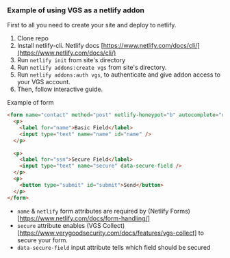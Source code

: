 ### Example of using VGS as a netlify addon

First to all you need to create your site and deploy to netlify.

1. Clone repo
2. Install netlify-cli. Netlify docs [https://www.netlify.com/docs/cli/](https://www.netlify.com/docs/cli/)
3. Run `netlify init` from site's directory
4. Run `netlify addons:create vgs` from site's directory.
5. Run `netlify addons:auth vgs`, to authenticate and give addon access to your VGS account.
6. Then, follow interactive guide.


Example of form
```html
<form name="contact" method="post" netlify-honeypot="b" autocomplete="off" netlify secure>
  <p>
    <label for="name">Basic Field</label>
    <input type="text" name="name" id="name" />
  </p>
    
  <p>
    <label for="ssn">Secure Field</label>
    <input type="text" name="secure" data-secure-field />
  </p>
  <p>
    <button type="submit" id="submit">Send</button>
  </p>
</form>
```
- `name` & `netlify` form attributes are required by (Netlify Forms)[https://www.netlify.com/docs/form-handling/]
- `secure` attribute enables (VGS Collect)[https://www.verygoodsecurity.com/docs/features/vgs-collect] to secure your form.
- `data-secure-field` input attribute tells which field should be secured


